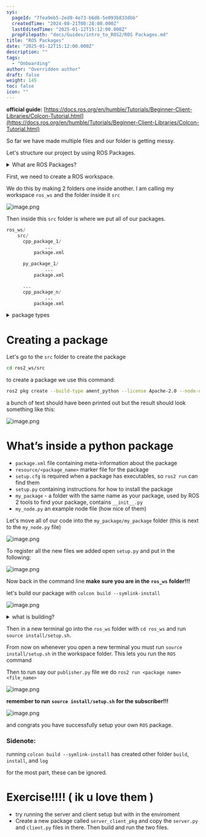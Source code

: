 ```yaml
---
sys:
  pageId: "7fea9eb5-2ed9-4e73-b6d6-5e093b833dbb"
  createdTime: "2024-08-21T00:28:00.000Z"
  lastEditedTime: "2025-01-12T15:12:00.000Z"
  propFilepath: "docs/Guides/intro_to_ROS2/ROS Packages.md"
title: "ROS Packages"
date: "2025-01-12T15:12:00.000Z"
description: ""
tags:
  - "Onboarding"
author: "Overridden author"
draft: false
weight: 145
toc: false
icon: ""
---
```


**official guide:** [https://docs.ros.org/en/humble/Tutorials/Beginner-Client-Libraries/Colcon-Tutorial.html](https://docs.ros.org/en/humble/Tutorials/Beginner-Client-Libraries/Colcon-Tutorial.html)

So far we have made multiple files and our folder is getting messy.

Let's structure our project by using ROS Packages.

<details>

<summary>What are ROS Packages?</summary>

ROS Packages are, as the name implies, packages of code that are highly sharable between ROS developers.

They consist of a folder, `package.xml` file, and source code

```python
      cpp_package_1/
		      ... imagine much code files here ..
          package.xml
```

</details>

First, we need to create a ROS workspace.

We do this by making 2 folders one inside another. I am calling my workspace `ros_ws` and the folder inside it `src`

![image.png](https://prod-files-secure.s3.us-west-2.amazonaws.com/d518164a-d88e-44d1-a4ee-3adb3bd8bce0/70706947-fd18-4537-a67b-e12946812d31/image.png?X-Amz-Algorithm=AWS4-HMAC-SHA256&X-Amz-Content-Sha256=UNSIGNED-PAYLOAD&X-Amz-Credential=ASIAZI2LB466XD6T4SID%2F20250528%2Fus-west-2%2Fs3%2Faws4_request&X-Amz-Date=20250528T004210Z&X-Amz-Expires=3600&X-Amz-Security-Token=IQoJb3JpZ2luX2VjEKD%2F%2F%2F%2F%2F%2F%2F%2F%2F%2FwEaCXVzLXdlc3QtMiJIMEYCIQD6avZ3hm6j1vOHDstdg15gFOZ5RdNEEem2i6Im2lzKrAIhANvBxPm51iA%2BNirx8X%2BtVxE3OHN5WSLm2elL%2BU899dXDKv8DCGkQABoMNjM3NDIzMTgzODA1IgzmGhGSktxbjLte7gYq3AN4kCnQNQHL6VUqM0FT6sk5gDCwQ0m607%2BM1iOJuKn0BCc%2BjCQm8q75Izgi0VsG3PEBTHdt7u7f32RdQUltNP6v%2BhoQ6xf0WmukO5dv1lUqcPRaMUvdAutRYmgJmXOGyeEXW3BdHaG8b5du5UNKm8eSxfEy9gO4%2BBr1AWTvXsj1AREYabCgkIlisq0AHOn7X%2FB%2BDw4dnh807Qt6quE4AF717lDYRb3bDCnRutOx4bz9IlmoNYJ2F4b2YFmSFgnCl7j0T%2FlMY9ja3q8sTnfzkWXpNI8wK1vAWLtrjbY6EGT8Xh0yMHcTA%2FyhND1al2q%2FlfGL7TO5cKqwDfQmO%2FUkn2yqPkDT6ZpFN8IQMiEbSk3B3It0z%2FeuO4Ne5agHSMGCl2HQdw8pQLdZA6ST0Uut20ngDR7x4dDrlWJljiLL8Ky3WTIGrt%2FoEg8coD0YmtjRYUmZmye1Vmzuypmzg54oQvkhSPmNcInlV5U%2FAu%2B2bvT7lz%2FzUdnnwQZGklJCViMsl1701sPWyQi0C82mrM9JEsDwVfmmOD7oiFlJgqi%2BbCIMMAPUPhpI1vGcAvCK%2BqSIkb9ZcpVNh66Dn8AMvJmDJdk%2Fp2yyjJHOAf7deDyr0AiYCJ%2FCYEARtyG6Pu6UTDC9pNnBBjqkATsGIgfk3nqjxhjM2grpLMRepbPLYqJnGZQySc1AYi%2BGR2C8NTqQENBuoh8a71M1p9N%2BixNQWNGIicdEqKalTOgCu%2BKjJ13M26d45PdJ6UixfZnOBMCYoFqRjHBu%2FrYJr5mtCXvfEwRzwL0HfwQ724UEoeE9ZXzc5QL4%2BFnCIbMAN1QetAQ7ydwau3uar2XBeRAH2HJBbyHJii7%2B9%2FpNUg1ch1dG&X-Amz-Signature=8dec35bf29ed61acd1db153fa1241dcb66ccc9f5d68d2736b0651dd1c7223298&X-Amz-SignedHeaders=host&x-id=GetObject)

Then inside this `src` folder is where we put all of our packages.

```python
ros_ws/
    src/
      cpp_package_1/
		      ...
          package.xml

      py_package_1/
		      ...
          package.xml

      ...
      cpp_package_n/
		      ...
          package.xml

```

<details>

<summary>package types</summary>

packages can be either `C++` or python.

the intern file structure is different for each but for this guide we will stick to creating python packages

</details>

# Creating a package

Let's go to the `src` folder to create the package

```bash
cd ros2_ws/src
```

to create a package we use this command:

```bash
ros2 pkg create --build-type ament_python --license Apache-2.0 --node-name my_node my_package
```

a bunch of text should have been printed out but the result should look something like this:

![image.png](https://prod-files-secure.s3.us-west-2.amazonaws.com/d518164a-d88e-44d1-a4ee-3adb3bd8bce0/e6cf1e3f-8512-4a3e-b131-079f800bf3e8/image.png?X-Amz-Algorithm=AWS4-HMAC-SHA256&X-Amz-Content-Sha256=UNSIGNED-PAYLOAD&X-Amz-Credential=ASIAZI2LB466XD6T4SID%2F20250528%2Fus-west-2%2Fs3%2Faws4_request&X-Amz-Date=20250528T004210Z&X-Amz-Expires=3600&X-Amz-Security-Token=IQoJb3JpZ2luX2VjEKD%2F%2F%2F%2F%2F%2F%2F%2F%2F%2FwEaCXVzLXdlc3QtMiJIMEYCIQD6avZ3hm6j1vOHDstdg15gFOZ5RdNEEem2i6Im2lzKrAIhANvBxPm51iA%2BNirx8X%2BtVxE3OHN5WSLm2elL%2BU899dXDKv8DCGkQABoMNjM3NDIzMTgzODA1IgzmGhGSktxbjLte7gYq3AN4kCnQNQHL6VUqM0FT6sk5gDCwQ0m607%2BM1iOJuKn0BCc%2BjCQm8q75Izgi0VsG3PEBTHdt7u7f32RdQUltNP6v%2BhoQ6xf0WmukO5dv1lUqcPRaMUvdAutRYmgJmXOGyeEXW3BdHaG8b5du5UNKm8eSxfEy9gO4%2BBr1AWTvXsj1AREYabCgkIlisq0AHOn7X%2FB%2BDw4dnh807Qt6quE4AF717lDYRb3bDCnRutOx4bz9IlmoNYJ2F4b2YFmSFgnCl7j0T%2FlMY9ja3q8sTnfzkWXpNI8wK1vAWLtrjbY6EGT8Xh0yMHcTA%2FyhND1al2q%2FlfGL7TO5cKqwDfQmO%2FUkn2yqPkDT6ZpFN8IQMiEbSk3B3It0z%2FeuO4Ne5agHSMGCl2HQdw8pQLdZA6ST0Uut20ngDR7x4dDrlWJljiLL8Ky3WTIGrt%2FoEg8coD0YmtjRYUmZmye1Vmzuypmzg54oQvkhSPmNcInlV5U%2FAu%2B2bvT7lz%2FzUdnnwQZGklJCViMsl1701sPWyQi0C82mrM9JEsDwVfmmOD7oiFlJgqi%2BbCIMMAPUPhpI1vGcAvCK%2BqSIkb9ZcpVNh66Dn8AMvJmDJdk%2Fp2yyjJHOAf7deDyr0AiYCJ%2FCYEARtyG6Pu6UTDC9pNnBBjqkATsGIgfk3nqjxhjM2grpLMRepbPLYqJnGZQySc1AYi%2BGR2C8NTqQENBuoh8a71M1p9N%2BixNQWNGIicdEqKalTOgCu%2BKjJ13M26d45PdJ6UixfZnOBMCYoFqRjHBu%2FrYJr5mtCXvfEwRzwL0HfwQ724UEoeE9ZXzc5QL4%2BFnCIbMAN1QetAQ7ydwau3uar2XBeRAH2HJBbyHJii7%2B9%2FpNUg1ch1dG&X-Amz-Signature=53003337bee825448885a234b022a48d18c298fa33765ef1bf95f14cdc9ba7b2&X-Amz-SignedHeaders=host&x-id=GetObject)

# What’s inside a python package

- `package.xml` file containing meta-information about the package
- `resource/<package_name>` marker file for the package
- `setup.cfg` is required when a package has executables, so `ros2 run` can find them
- `setup.py` containing instructions for how to install the package
- `my_package` - a folder with the same name as your package, used by ROS 2 tools to find your package, contains `__init__.py`
- `my_node.py` an example node file (how nice of them)

Let's move all of our code into the `my_package/my_package` folder (this is next to the `my_node.py` file)

![image.png](https://prod-files-secure.s3.us-west-2.amazonaws.com/d518164a-d88e-44d1-a4ee-3adb3bd8bce0/9ce58f11-0da9-4d3e-b86d-506a9685d378/image.png?X-Amz-Algorithm=AWS4-HMAC-SHA256&X-Amz-Content-Sha256=UNSIGNED-PAYLOAD&X-Amz-Credential=ASIAZI2LB466XD6T4SID%2F20250528%2Fus-west-2%2Fs3%2Faws4_request&X-Amz-Date=20250528T004210Z&X-Amz-Expires=3600&X-Amz-Security-Token=IQoJb3JpZ2luX2VjEKD%2F%2F%2F%2F%2F%2F%2F%2F%2F%2FwEaCXVzLXdlc3QtMiJIMEYCIQD6avZ3hm6j1vOHDstdg15gFOZ5RdNEEem2i6Im2lzKrAIhANvBxPm51iA%2BNirx8X%2BtVxE3OHN5WSLm2elL%2BU899dXDKv8DCGkQABoMNjM3NDIzMTgzODA1IgzmGhGSktxbjLte7gYq3AN4kCnQNQHL6VUqM0FT6sk5gDCwQ0m607%2BM1iOJuKn0BCc%2BjCQm8q75Izgi0VsG3PEBTHdt7u7f32RdQUltNP6v%2BhoQ6xf0WmukO5dv1lUqcPRaMUvdAutRYmgJmXOGyeEXW3BdHaG8b5du5UNKm8eSxfEy9gO4%2BBr1AWTvXsj1AREYabCgkIlisq0AHOn7X%2FB%2BDw4dnh807Qt6quE4AF717lDYRb3bDCnRutOx4bz9IlmoNYJ2F4b2YFmSFgnCl7j0T%2FlMY9ja3q8sTnfzkWXpNI8wK1vAWLtrjbY6EGT8Xh0yMHcTA%2FyhND1al2q%2FlfGL7TO5cKqwDfQmO%2FUkn2yqPkDT6ZpFN8IQMiEbSk3B3It0z%2FeuO4Ne5agHSMGCl2HQdw8pQLdZA6ST0Uut20ngDR7x4dDrlWJljiLL8Ky3WTIGrt%2FoEg8coD0YmtjRYUmZmye1Vmzuypmzg54oQvkhSPmNcInlV5U%2FAu%2B2bvT7lz%2FzUdnnwQZGklJCViMsl1701sPWyQi0C82mrM9JEsDwVfmmOD7oiFlJgqi%2BbCIMMAPUPhpI1vGcAvCK%2BqSIkb9ZcpVNh66Dn8AMvJmDJdk%2Fp2yyjJHOAf7deDyr0AiYCJ%2FCYEARtyG6Pu6UTDC9pNnBBjqkATsGIgfk3nqjxhjM2grpLMRepbPLYqJnGZQySc1AYi%2BGR2C8NTqQENBuoh8a71M1p9N%2BixNQWNGIicdEqKalTOgCu%2BKjJ13M26d45PdJ6UixfZnOBMCYoFqRjHBu%2FrYJr5mtCXvfEwRzwL0HfwQ724UEoeE9ZXzc5QL4%2BFnCIbMAN1QetAQ7ydwau3uar2XBeRAH2HJBbyHJii7%2B9%2FpNUg1ch1dG&X-Amz-Signature=65e993ac28c4f1536d1c42cc3b742ee17b8174d5c982d738a8529f2401ab5dce&X-Amz-SignedHeaders=host&x-id=GetObject)

To register all the new files we added open `setup.py` and put in the following:

![image.png](https://prod-files-secure.s3.us-west-2.amazonaws.com/d518164a-d88e-44d1-a4ee-3adb3bd8bce0/1cd7c262-4cae-4496-9d75-c178537d24a2/image.png?X-Amz-Algorithm=AWS4-HMAC-SHA256&X-Amz-Content-Sha256=UNSIGNED-PAYLOAD&X-Amz-Credential=ASIAZI2LB466XD6T4SID%2F20250528%2Fus-west-2%2Fs3%2Faws4_request&X-Amz-Date=20250528T004210Z&X-Amz-Expires=3600&X-Amz-Security-Token=IQoJb3JpZ2luX2VjEKD%2F%2F%2F%2F%2F%2F%2F%2F%2F%2FwEaCXVzLXdlc3QtMiJIMEYCIQD6avZ3hm6j1vOHDstdg15gFOZ5RdNEEem2i6Im2lzKrAIhANvBxPm51iA%2BNirx8X%2BtVxE3OHN5WSLm2elL%2BU899dXDKv8DCGkQABoMNjM3NDIzMTgzODA1IgzmGhGSktxbjLte7gYq3AN4kCnQNQHL6VUqM0FT6sk5gDCwQ0m607%2BM1iOJuKn0BCc%2BjCQm8q75Izgi0VsG3PEBTHdt7u7f32RdQUltNP6v%2BhoQ6xf0WmukO5dv1lUqcPRaMUvdAutRYmgJmXOGyeEXW3BdHaG8b5du5UNKm8eSxfEy9gO4%2BBr1AWTvXsj1AREYabCgkIlisq0AHOn7X%2FB%2BDw4dnh807Qt6quE4AF717lDYRb3bDCnRutOx4bz9IlmoNYJ2F4b2YFmSFgnCl7j0T%2FlMY9ja3q8sTnfzkWXpNI8wK1vAWLtrjbY6EGT8Xh0yMHcTA%2FyhND1al2q%2FlfGL7TO5cKqwDfQmO%2FUkn2yqPkDT6ZpFN8IQMiEbSk3B3It0z%2FeuO4Ne5agHSMGCl2HQdw8pQLdZA6ST0Uut20ngDR7x4dDrlWJljiLL8Ky3WTIGrt%2FoEg8coD0YmtjRYUmZmye1Vmzuypmzg54oQvkhSPmNcInlV5U%2FAu%2B2bvT7lz%2FzUdnnwQZGklJCViMsl1701sPWyQi0C82mrM9JEsDwVfmmOD7oiFlJgqi%2BbCIMMAPUPhpI1vGcAvCK%2BqSIkb9ZcpVNh66Dn8AMvJmDJdk%2Fp2yyjJHOAf7deDyr0AiYCJ%2FCYEARtyG6Pu6UTDC9pNnBBjqkATsGIgfk3nqjxhjM2grpLMRepbPLYqJnGZQySc1AYi%2BGR2C8NTqQENBuoh8a71M1p9N%2BixNQWNGIicdEqKalTOgCu%2BKjJ13M26d45PdJ6UixfZnOBMCYoFqRjHBu%2FrYJr5mtCXvfEwRzwL0HfwQ724UEoeE9ZXzc5QL4%2BFnCIbMAN1QetAQ7ydwau3uar2XBeRAH2HJBbyHJii7%2B9%2FpNUg1ch1dG&X-Amz-Signature=8350e859545ce3d92a118cf66831eab0a512a480721cf7ed0817f32be492c182&X-Amz-SignedHeaders=host&x-id=GetObject)

Now back in the command line **make sure you are in the** **`ros_ws`** **folder!!!**

let's build our package with `colcon build --symlink-install`

![image.png](https://prod-files-secure.s3.us-west-2.amazonaws.com/d518164a-d88e-44d1-a4ee-3adb3bd8bce0/2f2a0d27-b173-48fd-b189-5f5c0ce65619/image.png?X-Amz-Algorithm=AWS4-HMAC-SHA256&X-Amz-Content-Sha256=UNSIGNED-PAYLOAD&X-Amz-Credential=ASIAZI2LB466XD6T4SID%2F20250528%2Fus-west-2%2Fs3%2Faws4_request&X-Amz-Date=20250528T004210Z&X-Amz-Expires=3600&X-Amz-Security-Token=IQoJb3JpZ2luX2VjEKD%2F%2F%2F%2F%2F%2F%2F%2F%2F%2FwEaCXVzLXdlc3QtMiJIMEYCIQD6avZ3hm6j1vOHDstdg15gFOZ5RdNEEem2i6Im2lzKrAIhANvBxPm51iA%2BNirx8X%2BtVxE3OHN5WSLm2elL%2BU899dXDKv8DCGkQABoMNjM3NDIzMTgzODA1IgzmGhGSktxbjLte7gYq3AN4kCnQNQHL6VUqM0FT6sk5gDCwQ0m607%2BM1iOJuKn0BCc%2BjCQm8q75Izgi0VsG3PEBTHdt7u7f32RdQUltNP6v%2BhoQ6xf0WmukO5dv1lUqcPRaMUvdAutRYmgJmXOGyeEXW3BdHaG8b5du5UNKm8eSxfEy9gO4%2BBr1AWTvXsj1AREYabCgkIlisq0AHOn7X%2FB%2BDw4dnh807Qt6quE4AF717lDYRb3bDCnRutOx4bz9IlmoNYJ2F4b2YFmSFgnCl7j0T%2FlMY9ja3q8sTnfzkWXpNI8wK1vAWLtrjbY6EGT8Xh0yMHcTA%2FyhND1al2q%2FlfGL7TO5cKqwDfQmO%2FUkn2yqPkDT6ZpFN8IQMiEbSk3B3It0z%2FeuO4Ne5agHSMGCl2HQdw8pQLdZA6ST0Uut20ngDR7x4dDrlWJljiLL8Ky3WTIGrt%2FoEg8coD0YmtjRYUmZmye1Vmzuypmzg54oQvkhSPmNcInlV5U%2FAu%2B2bvT7lz%2FzUdnnwQZGklJCViMsl1701sPWyQi0C82mrM9JEsDwVfmmOD7oiFlJgqi%2BbCIMMAPUPhpI1vGcAvCK%2BqSIkb9ZcpVNh66Dn8AMvJmDJdk%2Fp2yyjJHOAf7deDyr0AiYCJ%2FCYEARtyG6Pu6UTDC9pNnBBjqkATsGIgfk3nqjxhjM2grpLMRepbPLYqJnGZQySc1AYi%2BGR2C8NTqQENBuoh8a71M1p9N%2BixNQWNGIicdEqKalTOgCu%2BKjJ13M26d45PdJ6UixfZnOBMCYoFqRjHBu%2FrYJr5mtCXvfEwRzwL0HfwQ724UEoeE9ZXzc5QL4%2BFnCIbMAN1QetAQ7ydwau3uar2XBeRAH2HJBbyHJii7%2B9%2FpNUg1ch1dG&X-Amz-Signature=4946e92385cb4f3cca635c3670cdce899aa86fc74ed4f209cbe443bd8bb898d3&X-Amz-SignedHeaders=host&x-id=GetObject)

<details>

<summary>what is building?</summary>

if you are a CS major at Rose-Hulman you will learn the answer to this in CSSE132

but TLDR; is it combines all the code files into one program that can be run easily 

</details>

Then in a new terminal go into the `ros_ws` folder with `cd ros_ws` and run `source install/setup.sh`. 

From now on whenever you open a new terminal you must run `source install/setup.sh` in the workspace folder. This lets you run the `ROS` command

Then to run say our `publisher.py` file we do `ros2 run <package name> <file_name>`

![image.png](https://prod-files-secure.s3.us-west-2.amazonaws.com/d518164a-d88e-44d1-a4ee-3adb3bd8bce0/4f4b1219-3a44-4632-aa0a-ce3471699f59/image.png?X-Amz-Algorithm=AWS4-HMAC-SHA256&X-Amz-Content-Sha256=UNSIGNED-PAYLOAD&X-Amz-Credential=ASIAZI2LB466XD6T4SID%2F20250528%2Fus-west-2%2Fs3%2Faws4_request&X-Amz-Date=20250528T004210Z&X-Amz-Expires=3600&X-Amz-Security-Token=IQoJb3JpZ2luX2VjEKD%2F%2F%2F%2F%2F%2F%2F%2F%2F%2FwEaCXVzLXdlc3QtMiJIMEYCIQD6avZ3hm6j1vOHDstdg15gFOZ5RdNEEem2i6Im2lzKrAIhANvBxPm51iA%2BNirx8X%2BtVxE3OHN5WSLm2elL%2BU899dXDKv8DCGkQABoMNjM3NDIzMTgzODA1IgzmGhGSktxbjLte7gYq3AN4kCnQNQHL6VUqM0FT6sk5gDCwQ0m607%2BM1iOJuKn0BCc%2BjCQm8q75Izgi0VsG3PEBTHdt7u7f32RdQUltNP6v%2BhoQ6xf0WmukO5dv1lUqcPRaMUvdAutRYmgJmXOGyeEXW3BdHaG8b5du5UNKm8eSxfEy9gO4%2BBr1AWTvXsj1AREYabCgkIlisq0AHOn7X%2FB%2BDw4dnh807Qt6quE4AF717lDYRb3bDCnRutOx4bz9IlmoNYJ2F4b2YFmSFgnCl7j0T%2FlMY9ja3q8sTnfzkWXpNI8wK1vAWLtrjbY6EGT8Xh0yMHcTA%2FyhND1al2q%2FlfGL7TO5cKqwDfQmO%2FUkn2yqPkDT6ZpFN8IQMiEbSk3B3It0z%2FeuO4Ne5agHSMGCl2HQdw8pQLdZA6ST0Uut20ngDR7x4dDrlWJljiLL8Ky3WTIGrt%2FoEg8coD0YmtjRYUmZmye1Vmzuypmzg54oQvkhSPmNcInlV5U%2FAu%2B2bvT7lz%2FzUdnnwQZGklJCViMsl1701sPWyQi0C82mrM9JEsDwVfmmOD7oiFlJgqi%2BbCIMMAPUPhpI1vGcAvCK%2BqSIkb9ZcpVNh66Dn8AMvJmDJdk%2Fp2yyjJHOAf7deDyr0AiYCJ%2FCYEARtyG6Pu6UTDC9pNnBBjqkATsGIgfk3nqjxhjM2grpLMRepbPLYqJnGZQySc1AYi%2BGR2C8NTqQENBuoh8a71M1p9N%2BixNQWNGIicdEqKalTOgCu%2BKjJ13M26d45PdJ6UixfZnOBMCYoFqRjHBu%2FrYJr5mtCXvfEwRzwL0HfwQ724UEoeE9ZXzc5QL4%2BFnCIbMAN1QetAQ7ydwau3uar2XBeRAH2HJBbyHJii7%2B9%2FpNUg1ch1dG&X-Amz-Signature=5ea2376dc9cc7a05583fc83d9d659157aa0ae18c205d7f213b1e95568624a548&X-Amz-SignedHeaders=host&x-id=GetObject)

**remember to run** **`source install/setup.sh`** **for the subscriber!!!**

![image.png](https://prod-files-secure.s3.us-west-2.amazonaws.com/d518164a-d88e-44d1-a4ee-3adb3bd8bce0/02121119-dad4-49ec-8356-c956108b4243/image.png?X-Amz-Algorithm=AWS4-HMAC-SHA256&X-Amz-Content-Sha256=UNSIGNED-PAYLOAD&X-Amz-Credential=ASIAZI2LB466XD6T4SID%2F20250528%2Fus-west-2%2Fs3%2Faws4_request&X-Amz-Date=20250528T004210Z&X-Amz-Expires=3600&X-Amz-Security-Token=IQoJb3JpZ2luX2VjEKD%2F%2F%2F%2F%2F%2F%2F%2F%2F%2FwEaCXVzLXdlc3QtMiJIMEYCIQD6avZ3hm6j1vOHDstdg15gFOZ5RdNEEem2i6Im2lzKrAIhANvBxPm51iA%2BNirx8X%2BtVxE3OHN5WSLm2elL%2BU899dXDKv8DCGkQABoMNjM3NDIzMTgzODA1IgzmGhGSktxbjLte7gYq3AN4kCnQNQHL6VUqM0FT6sk5gDCwQ0m607%2BM1iOJuKn0BCc%2BjCQm8q75Izgi0VsG3PEBTHdt7u7f32RdQUltNP6v%2BhoQ6xf0WmukO5dv1lUqcPRaMUvdAutRYmgJmXOGyeEXW3BdHaG8b5du5UNKm8eSxfEy9gO4%2BBr1AWTvXsj1AREYabCgkIlisq0AHOn7X%2FB%2BDw4dnh807Qt6quE4AF717lDYRb3bDCnRutOx4bz9IlmoNYJ2F4b2YFmSFgnCl7j0T%2FlMY9ja3q8sTnfzkWXpNI8wK1vAWLtrjbY6EGT8Xh0yMHcTA%2FyhND1al2q%2FlfGL7TO5cKqwDfQmO%2FUkn2yqPkDT6ZpFN8IQMiEbSk3B3It0z%2FeuO4Ne5agHSMGCl2HQdw8pQLdZA6ST0Uut20ngDR7x4dDrlWJljiLL8Ky3WTIGrt%2FoEg8coD0YmtjRYUmZmye1Vmzuypmzg54oQvkhSPmNcInlV5U%2FAu%2B2bvT7lz%2FzUdnnwQZGklJCViMsl1701sPWyQi0C82mrM9JEsDwVfmmOD7oiFlJgqi%2BbCIMMAPUPhpI1vGcAvCK%2BqSIkb9ZcpVNh66Dn8AMvJmDJdk%2Fp2yyjJHOAf7deDyr0AiYCJ%2FCYEARtyG6Pu6UTDC9pNnBBjqkATsGIgfk3nqjxhjM2grpLMRepbPLYqJnGZQySc1AYi%2BGR2C8NTqQENBuoh8a71M1p9N%2BixNQWNGIicdEqKalTOgCu%2BKjJ13M26d45PdJ6UixfZnOBMCYoFqRjHBu%2FrYJr5mtCXvfEwRzwL0HfwQ724UEoeE9ZXzc5QL4%2BFnCIbMAN1QetAQ7ydwau3uar2XBeRAH2HJBbyHJii7%2B9%2FpNUg1ch1dG&X-Amz-Signature=4e9514347efcbf58b3c580287ec1edb958526937b618f42ddda868e9465cf913&X-Amz-SignedHeaders=host&x-id=GetObject)

and congrats you have successfully setup your own `ROS` package.

### Sidenote:

running `colcon build --symlink-install` has created other folder `build`, `install`, and `log`

for the most part, these can be ignored.

# Exercise!!!! ( ik u love them )

- try running the server and client setup but with in the enviroment
- Create a new package called `server_client_pkg` and copy the `server.py` and `client.py` files in there. Then build and run the two files.
